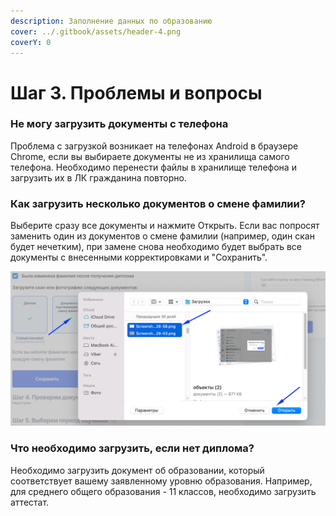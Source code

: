 ```yaml
---
description: Заполнение данных по образованию
cover: ../.gitbook/assets/header-4.png
coverY: 0
---
```


# Шаг 3. Проблемы и вопросы

### Не могу загрузить документы с телефона

Проблема с загрузкой возникает на телефонах Android в браузере Chrome, если вы выбираете  документы не из хранилища самого телефона. Необходимо перенести файлы в хранилище телефона и загрузить их в ЛК гражданина повторно.

### Как загрузить несколько документов о смене фамилии?

Выберите сразу все документы и нажмите Открыть. Если вас попросят заменить один из документов о смене фамилии (например, один скан будет нечетким), при замене снова необходимо будет выбрать все документы с внесенными корректировками и "Сохранить".

![](<../.gitbook/assets/image (1) (1) (1).png>)

### Что необходимо загрузить, если нет диплома?

Необходимо загрузить документ об образовании, который соответствует вашему заявленному уровню образования. Например, для среднего общего образования - 11 классов, необходимо загрузить аттестат.
